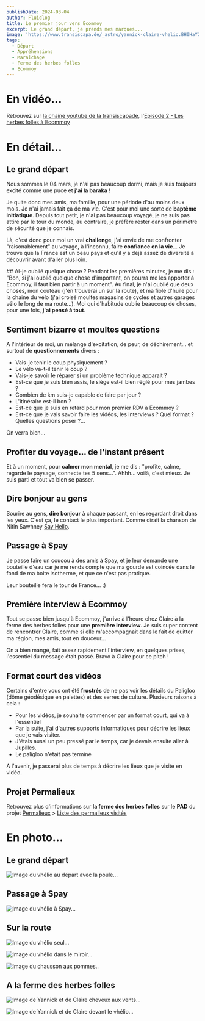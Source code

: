 ```yaml
---
publishDate: 2024-03-04
author: Fluidlog
title: Le premier jour vers Ecommoy
excerpt: Le grand départ, je prends mes marques...
image: 'https://www.transiscapa.de/_astro/yannick-claire-vhelio.BH0HaY2z_1aKVpP.webp'
tags:
  - Départ
  - Appréhensions
  - Maraîchage
  - Ferme des herbes folles
  - Ecommoy
---
```


# En vidéo...
Retrouvez sur [la chaine youtube de la transiscapade](https://www.youtube.com/@Transiscapade), l'[Episode 2 - Les herbes folles à Ecommoy](https://www.youtube.com/watch?v=2ZQm_Ee5TcU)

# En détail...

## Le grand départ
Nous sommes le 04 mars, je n'ai pas beaucoup dormi, mais je suis toujours excité comme une puce et **j'ai la baraka** !

Je quite donc mes amis, ma famille, pour une période d'au moins deux mois. Je n'ai jamais fait ça de ma vie. C'est pour moi une sorte de **baptême initiatique**. 
Depuis tout petit, je n'ai pas beaucoup voyagé, je ne suis pas attiré par le tour du monde, au contraire, je préfère rester dans un périmètre de sécurité que je connais. 

Là, c'est donc pour moi un vrai **challenge**, j'ai envie de me confronter "raisonablement" au voyage, à l'inconnu, faire **confiance en la vie**... Je trouve que la France est un beau pays et qu'il y a déjà assez de diversité à découvrir avant d'aller plus loin.

## Ai-je oublié quelque chose ?
Pendant les premières minutes, je me dis : "Bon, si j'ai oublié quelque chose d'important, on pourra me les apporter à Ecommoy, il faut bien partir à un moment". Au final, je n'ai oublié que deux choses, mon couteau (j'en trouverai un sur la route), et ma fiole d'huile pour la chaine du vélo (j'ai croisé moultes magasins de cycles et autres garages vélo le long de ma route...). Moi qui d'habitude oublie beaucoup de choses, pour une fois, **j'ai pensé à tout**.

## Sentiment bizarre et moultes questions
A l'intérieur de moi, un mélange d'excitation, de peur, de déchirement... et surtout de **questionnements** divers :
* Vais-je tenir le coup physiquement ?
* Le vélo va-t-il tenir le coup ?
* Vais-je savoir le réparer si un problème technique apparait ?
* Est-ce que je suis bien assis, le siège est-il bien réglé pour mes jambes ?
* Combien de km suis-je capable de faire par jour ?
* L'itinéraire est-il bon ?
* Est-ce que je suis en retard pour mon premier RDV à Ecommoy ?
* Est-ce que je vais savoir faire les vidéos, les interviews ? Quel format ? Quelles questions poser ?...

On verra bien...

## Profiter du voyage... de l'instant présent
Et à un moment, pour **calmer mon mental**, je me dis : "profite, calme, regarde le paysage, connecte tes 5 sens...". Ahhh... voilà, c'est mieux. Je suis parti et tout va bien se passer.

## Dire bonjour au gens
Sourire au gens, **dire bonjour** à chaque passant, en les regardant droit dans les yeux. C'est ça, le contact le plus important. 
Comme dirait la chanson de Nitin Sawhney [Say Hello](https://www.youtube.com/watch?v=LRnd_3f4SPU).

## Passage à Spay
Je passe faire un coucou à des amis à Spay, et je leur demande une bouteille d'eau car je me rends compte que ma gourde est coincée dans le fond de ma boite isotherme, et que ce n'est pas pratique.

Leur bouteille fera le tour de France... :)

## Première interview à Ecommoy
Tout se passe bien jusqu'à Ecommoy, j'arrive à l'heure chez Claire à la ferme des herbes folles pour une **première interview**. Je suis super content de rencontrer Claire, comme si elle m'accompagnait dans le fait de quitter ma région, mes amis, tout en douceur...

On a bien mangé, fait assez rapidement l'interview, en quelques prises, l'essentiel du message était passé. Bravo à Claire pour ce pitch !

## Format court des vidéos
Certains d'entre vous ont été **frustrés** de ne pas voir les détails du Paligloo (dôme géodésique en palettes) et des serres de culture. Plusieurs raisons à cela : 
* Pour les vidéos, je souhaite commencer par un format court, qui va à l'essentiel
* Par la suite, j'ai d'autres supports informatiques pour décrire les lieux que je vais visiter.
* J'étais aussi un peu pressé par le temps, car je devais ensuite aller à Jupilles.
* Le paligloo n'était pas terminé

A l'avenir, je passerai plus de temps à décrire les lieux que je visite en vidéo.

## Projet Permalieux
Retrouvez plus d'informations sur **la ferme des herbes folles** sur le **PAD** du projet [Permalieux]() > [Liste des permalieux visités](https://paper.dropbox.com/doc/Liste-des-permalieux-visites-auX6lhoT0BAJ9rh3kCl2w)

# En photo...

## Le grand départ
![Image du vhélio au départ avec la poule...](../../assets/images/le-grand-depart.jpg)

## Passage à Spay
![Image du vhélio à Spay...](../../assets/images/vhelio-spay.jpg)

## Sur la route
![Image du vhélio seul...](../../assets/images/vhelio-seul.jpg)

![Image du vhélio dans le miroir...](../../assets/images/vhelio-mirror.jpg)

![Image du chausson aux pommes..](../../assets/images/chausson-pommes.jpg)

## A la ferme des herbes folles
![Image de Yannick et de Claire cheveux aux vents...](../../assets/images/yannick-claire-vent.jpg)

![Image de Yannick et de Claire devant le vhélio...](../../assets/images/yannick-claire-vhelio.jpg)
